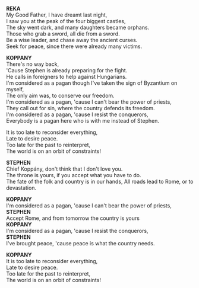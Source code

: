 **REKA**  
My Good Father, I have dreamt last night,  
I saw you at the peak of the four biggest castles,  
The sky went dark, and many daughters became orphans.  
Those who grab a sword, all die from a sword.  
Be a wise leader, and chase away the ancient curses.  
Seek for peace, since there were already many victims.  

**KOPPANY**  
There's no way back,  
'Cause Stephen is already preparing for the fight.  
He calls in foreigners to help against Hungarians.  
I'm considered as a pagan though I've taken the sign of Byzantium on myself,  
The only aim was, to conserve our freedom.  
I'm considered as a pagan, 'cause I can't bear the power of priests,  
They call out for sin, where the country defends its freedom.  
I'm considered as a pagan, 'cause I resist the conquerors,  
Everybody is a pagan here who is with me instead of Stephen.  

It is too late to reconsider everything,  
Late to desire peace.  
Too late for the past to reinterpret,  
The world is on an orbit of constraints!  

**STEPHEN**  
Chief Koppány, don't think that I don't love you.  
The throne is yours, if you accept what you have to do.  
The fate of the folk and country is in our hands,
All roads lead to Rome, or to devastation.  

**KOPPANY**  
I'm considered as a pagan, 'cause I can't bear the power of priests,  
**STEPHEN**  
Accept Rome, and from tomorrow the country is yours  
**KOPPANY**  
I'm considered as a pagan, 'cause I resist the conquerors,  
**STEPHEN**  
I've brought peace, 'cause peace is what the country needs.  

**KOPPANY**  
It is too late to reconsider everything,  
Late to desire peace.  
Too late for the past to reinterpret,  
The world is on an orbit of constraints!  
